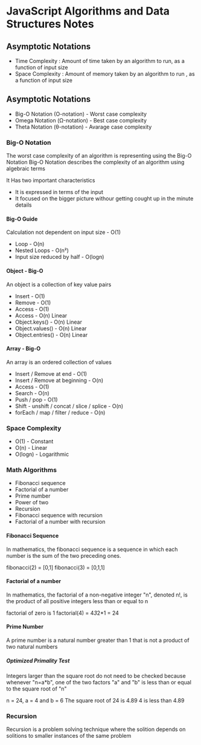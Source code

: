 # JavaScript Algorithms and Data Structures Notes

## Asymptotic Notations

- Time Complexity : Amount of time taken by an algorithm to run, as a function of input size
- Space Complexity : Amount of memory taken by an algorithm to run , as a function of input size

## Asymptotic Notations

- Big-O Notation (O-notation) - Worst case complexity
- Omega Notation (Ω-notation) - Best case complexity
- Theta Notation (θ-notation) - Avarage case complexity

### Big-O Notation

The worst case complexity of an algorithm is representing using the Big-O Notation
Big-O Notation describes the complexity of an algorithm using algebraic terms

It Has two important characteristics

- It is expressed in terms of the input
- It focused on the bigger picture withour getting cought up in the minute details

#### Big-O Guide

Calculation not dependent on input size - O(1)

- Loop - O(n)
- Nested Loops - O(n²)
- Input size reduced by half - O(logn)

#### Object - Big-O

An object is a collection of key value pairs

- Insert - O(1)
- Remove - O(1)
- Access - O(1)
- Access - O(n) Linear
- Object.keys() - O(n) Linear
- Object.values() - O(n) Linear
- Object.entries() - O(n) Linear

#### Array - Big-O

An array is an ordered collection of values

- Insert / Remove at end - O(1)
- Insert / Remove at beginning - O(n)
- Access - O(1)
- Search - O(n)
- Push / pop - O(1)
- Shift - unshift / concat / slice / splice - O(n)
- forEach / map / filter / reduce - O(n)

### Space Complexity

- O(1) - Constant
- O(n) - Linear
- O(logn) - Logarithmic

### Math Algorithms

- Fibonacci sequence
- Factorial of a number
- Prime number
- Power of two
- Recursion
- Fibonacci sequence with recursion
- Factorial of a number with recursion

#### Fibonacci Sequence

In mathematics, the fibonacci sequence is a sequence in which each number is the sum of the two preceding ones.

fibonacci(2) = [0,1]
fibonacci(3) = [0,1,1]

#### Factorial of a number

In mathematics, the factorial of a non-negative integer "n", denoted n!, is the product of all positive integers less than or equal to n

factorial of zero is 1
factorial(4) = 4*3*2\*1 = 24

#### Prime Number

A prime number is a natural number greater than 1 that is not a product of two natural numbers

##### Optimized Primality Test

Integers larger than the square root do not need to be checked because whenever "n=a\*b", one of the two factors "a" and "b" is less than or equal to the square root of "n"

n = 24, a = 4 and b = 6
The square root of 24 is 4.89
4 is less than 4.89

### Recursion

Recursion is a problem solving technique where the solition depends on solitions to smaller instances of the same problem
